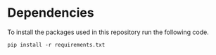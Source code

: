 # Dependencies

To install the packages used in this repository run the following code.

```
pip install -r requirements.txt
```
